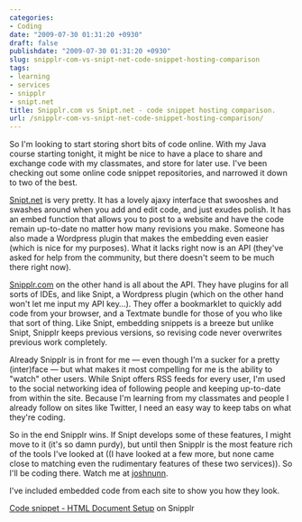 ```yaml
---
categories:
- Coding
date: "2009-07-30 01:31:20 +0930"
draft: false
publishdate: "2009-07-30 01:31:20 +0930"
slug: snipplr-com-vs-snipt-net-code-snippet-hosting-comparison
tags:
- learning
- services
- snipplr
- snipt.net
title: Snipplr.com vs Snipt.net - code snippet hosting comparison.
url: /snipplr-com-vs-snipt-net-code-snippet-hosting-comparison/
---
```

So I'm looking to start storing short bits of code online. With my Java
course starting tonight, it might be nice to have a place to share and
exchange code with my classmates, and store for later use. I've been
checking out some online code snippet repositories, and narrowed it down
to two of the best.

[Snipt.net](http://snipt.net) is very pretty. It has a lovely ajaxy
interface that swooshes and swashes around when you add and edit code,
and just exudes polish. It has an embed function that allows you to post
to a website and have the code remain up-to-date no matter how many
revisions you make. Someone has also made a Wordpress plugin that makes
the embedding even easier (which is nice for my purposes). What it lacks
right now is an API (they've asked for help from the community, but
there doesn't seem to be much there right now).

[Snipplr.com](http://snipplr.com) on the other hand is all about the
API. They have plugins for all sorts of IDEs, and like Snipt, a
Wordpress plugin (which on the other hand won't let me input my API
key&hellip;). They offer a bookmarklet to quickly add code from your
browser, and a Textmate bundle for those of you who like that sort of
thing. Like Snipt, embedding snippets is a breeze but unlike Snipt,
Snipplr keeps previous versions, so revising code never overwrites
previous work completely.

Already Snipplr is in front for me — even though I'm a sucker for a
pretty (inter)face — but what makes it most compelling for me is the
ability to "watch" other users. While Snipt offers RSS feeds for every
user, I'm used to the social networking idea of following people and
keeping up-to-date from within the site. Because I'm learning from my
classmates and people I already follow on sites like Twitter, I need an
easy way to keep tabs on what they're coding.

So in the end Snipplr wins. If Snipt develops some of these features, I
might move to it (it's so damn purdy), but until then Snipplr is the
most feature rich of the tools I've looked at ((I have looked at a few
more, but none came close to matching even the rudimentary features of
these two services)). So I'll be coding there. Watch me at
[joshnunn](http://snipplr.com/users/joshnunn/).

I've included embedded code from each site to show you how they look.

<div id="snipplr_embed_17642" class="snipplr_embed">

[Code snippet - HTML Document
Setup](http://snipplr.com/view/17642/html-document-setup/) on Snipplr

</div>